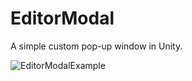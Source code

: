 # EditorModal
A simple custom pop-up window in Unity.

![EditorModalExample](https://user-images.githubusercontent.com/8204808/217826506-41ec8df6-a4cd-495b-81e0-bd3b4f898501.gif)
